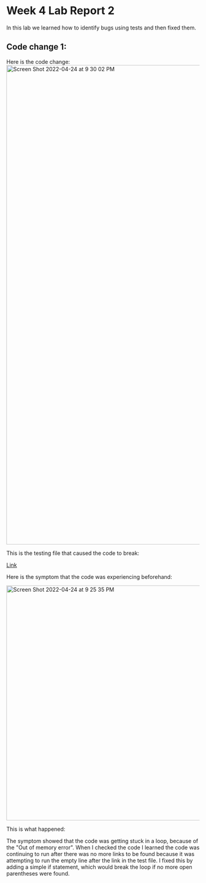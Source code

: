 # Week 4 Lab Report 2

In this lab we learned how to identify bugs using tests and then fixed them. 

## Code change 1:

Here is the code change:
<img width="1251" alt="Screen Shot 2022-04-24 at 9 30 02 PM" src="https://user-images.githubusercontent.com/103288525/165021510-0ac57a2c-da10-46fc-a037-b02023320143.png">

This is the testing file that caused the code to break:

[Link](https://github.com/annika484/markdown-parser/blob/main/test-file.md)

Here is the symptom that the code was experiencing beforehand:

<img width="613" alt="Screen Shot 2022-04-24 at 9 25 35 PM" src="https://user-images.githubusercontent.com/103288525/165021545-4a914eb5-c0be-479a-b062-5df8a8fcc434.png">

This is what happened:

The symptom showed that the code was getting stuck in a loop, because of the "Out of memory error". When I checked the code I learned the code was continuing to run after there was no more links to be found because it was attempting to run the empty line after the link in the test file. I fixed this by adding a simple if statement, which would break the loop if no more open parentheses were found. 
